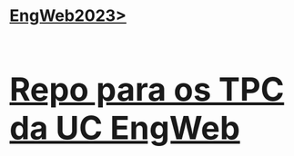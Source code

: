 <h1><a href = "https://epl.di.uminho.pt/~jcr/AULAS/EngWeb2023/index.html">EngWeb2023> <h1/>
Repo para os TPC da UC EngWeb
</a>
